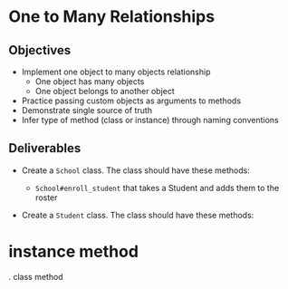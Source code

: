 # One to Many Relationships

## Objectives

* Implement one object to many objects relationship
  * One object has many objects
  * One object belongs to another object
* Practice passing custom objects as arguments to methods
* Demonstrate single source of truth
* Infer type of method (class or instance) through naming conventions

## Deliverables

* Create a `School` class. The class should have these methods:
  <!-- * `School#initialize` which takes a name -->
  <!-- * `School#name` which returns the name of the School as a string -->
  <!-- * `School#students` that returns an array of Student instances -->
  <!-- * `School#roster` that returns an array of strings of Students' names who go to that school -->
  * `School#enroll_student` that takes a Student and adds them to the roster

* Create a `Student` class. The class should have these methods:
  <!-- * `Student#name` that returns a string -->
  <!-- * `Student#school` that returns an instance of the School class -->
  <!-- * `Student#school_name` that returns the name of the School as a string -->
  <!-- * `Student.all` that returns all the Students created. -->
  <!-- * `Student.find_by_name` which takes a string and returns the first student whose name matches (Bonus:  Make it case insensitive) -->


# instance method
. class method